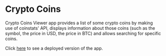 # Crypto Coins

Crypto Coins Viewer app provides a list of some crypto coins by making use of coinstats' API, displays information about those coins (such as the symbol, the price in USD, the price in BTC) and allows searching for specific coins.

Click [here](https://crypto-coins-viewer.web.app) to see a deployed version of the app.
